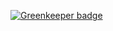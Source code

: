 

[![Greenkeeper badge](https://badges.greenkeeper.io/develar/gitbook-plugin-private.svg)](https://greenkeeper.io/)